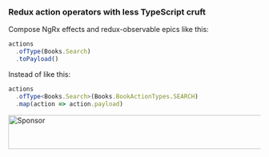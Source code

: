 ### Redux action operators with less TypeScript cruft

Compose NgRx effects and redux-observable epics like this:

```ts
actions
  .ofType(Books.Search)
  .toPayload()
```

Instead of like this:

```ts
actions
  .ofType<Books.Search>(Books.BookActionTypes.SEARCH)
  .map(action => action.payload)
```

<a target='_blank' rel='nofollow' href='https://app.codesponsor.io/link/jZB4ja6SvwGUN4ibgYVgUVYV/cartant/ts-action-operators'>
  <img alt='Sponsor' width='888' height='68' src='https://app.codesponsor.io/embed/jZB4ja6SvwGUN4ibgYVgUVYV/cartant/ts-action-operators.svg' />
</a>